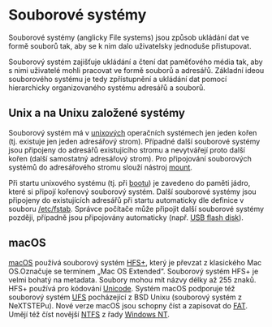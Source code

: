 # Souborové systémy
Souborové systémy (anglicky File systems) jsou způsob ukládání dat ve formě souborů tak, aby se k nim dalo uživatelsky jednoduše přistupovat.

Souborový systém zajišťuje ukládání a čtení dat paměťového média tak, aby s nimi uživatelé mohli pracovat ve formě souborů a adresářů. Základní ideou souborového systému je tedy zpřístupnění a ukládání dat pomocí hierarchicky organizovaného systému adresářů a souborů. 

## Unix a na Unixu založené systémy
Souborový systém má v [unixových](https://cs.wikipedia.org/wiki/UN*X "UN*X") operačních systémech jen jeden kořen (tj. existuje jen jeden adresářový strom). Případné další souborové systémy jsou připojeny do adresářů existujícího stromu a nevytvářejí proto další kořen (další samostatný adresářový strom). Pro připojování souborových systémů do adresářového stromu slouží nástroj [mount](https://cs.wikipedia.org/wiki/Mount "Mount").

Při startu unixového systému (tj. při [bootu](https://cs.wikipedia.org/wiki/Bootov%C3%A1n%C3%AD "Bootování")) je zavedeno do paměti jádro, které si připojí kořenový souborový systém. Další souborové systémy jsou připojeny do existujících adresářů při startu automaticky dle definice v souboru [/etc/fstab](https://cs.wikipedia.org/wiki/Fstab "Fstab"). Správce počítače může připojit další souborové systémy později, případně jsou připojovány automaticky (např. [USB flash disk](https://cs.wikipedia.org/wiki/USB_flash_disk "USB flash disk")).

## macOS
[macOS](https://cs.wikipedia.org/wiki/MacOS "MacOS") používá souborový systém [HFS+](https://cs.wikipedia.org/wiki/HFS%2B "HFS+"), který je převzat z klasického Mac OS.Označuje se termínem „Mac OS Extended“. Souborový systém HFS+ je velmi bohatý na metadata. Soubory mohou mít názvy délky až 255 znaků. HFS+ používá pro kódování [Unicode](https://cs.wikipedia.org/wiki/Unicode "Unicode"). Systém macOS podporuje též souborový systém [UFS](https://cs.wikipedia.org/wiki/Unix_file_system "Unix file system") pocházející z BSD Unixu (souborový systém z NeXTSTEPu). Nové verze macOS jsou schopny číst a zapisovat do [FAT](https://cs.wikipedia.org/wiki/File_Allocation_Table "File Allocation Table"). Umějí též číst novější [NTFS](https://cs.wikipedia.org/wiki/NTFS "NTFS") z řady [Windows NT](https://cs.wikipedia.org/wiki/Windows_NT "Windows NT").
